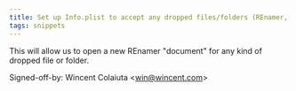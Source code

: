 ```yaml
---
title: Set up Info.plist to accept any dropped files/folders (REnamer, 2dd4997)
tags: snippets
---
```


This will allow us to open a new REnamer "document" for any kind of dropped file or folder.

Signed-off-by: Wincent Colaiuta &lt;win@wincent.com&gt;
